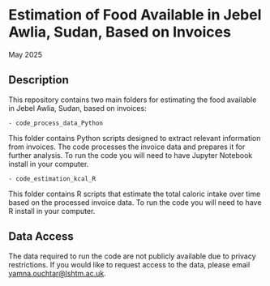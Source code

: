 # Estimation of Food Available in Jebel Awlia, Sudan, Based on Invoices

May 2025

## Description

This repository contains two main folders for estimating the food available in Jebel Awlia, Sudan, based on invoices:

    - code_process_data_Python

This folder contains Python scripts designed to extract relevant information from invoices. The code processes the invoice data and prepares it for further analysis.
To run the code you will need to have Jupyter Notebook install in your computer.

    - code_estimation_kcal_R

This folder contains R scripts that estimate the total caloric intake over time based on the processed invoice data.
To run the code you will need to have R install in your computer.

## Data Access

The data required to run the code are not publicly available due to privacy restrictions. If you would like to request access to the data, please email yamna.ouchtar@lshtm.ac.uk.
